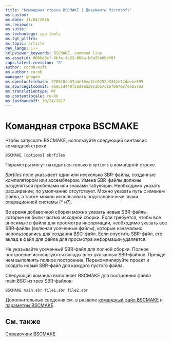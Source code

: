 ```yaml
---
title: "Командная строка BSCMAKE | Документы Microsoft"
ms.custom: 
ms.date: 11/04/2016
ms.reviewer: 
ms.suite: 
ms.technology: cpp-tools
ms.tgt_pltfrm: 
ms.topic: article
dev_langs: C++
helpviewer_keywords: BSCMAKE, command line
ms.assetid: 8006e8cf-8bfe-4c23-868a-b0a25e6bbf0f
caps.latest.revision: "8"
author: corob-msft
ms.author: corob
manager: ghogen
ms.openlocfilehash: 278518ae37a4e76ea4fe0252e3341e54daebe599
ms.sourcegitcommit: ebec1d449f2bd98aa851667c2bfeb7e27ce657b2
ms.translationtype: MT
ms.contentlocale: ru-RU
ms.lasthandoff: 10/24/2017
---
```

# <a name="bscmake-command-line"></a>Командная строка BSCMAKE
Чтобы запускать BSCMAKE, используйте следующий синтаксис командной строки:  
  
```  
BSCMAKE [options] sbrfiles  
```  
  
 Параметры могут находиться только в `options` в командной строке.  
  
 *Sbrfiles* поле указывает один или несколько SBR-файлы, созданные компилятором или ассемблером. Имена SBR-файлы должны разделяться пробелами или знаками табуляции. Необходимо указать расширение; по умолчанию отсутствует. Можно указать путь с именем файла, а также можно использовать подстановочные знаки операционной системы (* и?).  
  
 Во время добавочной сборки можно указать новые SBR-файлы, которые не были частью исходной сборки. Если требуется, чтобы все вносимые в файла для просмотра информации, необходимо указать все SBR-файлы (включая усеченные файлы), которые изначально использовались для создания BSC-файл. Если опустить SBR-файл, его вклад в файл для файла для просмотра информации удаляется.  
  
 Не указывайте усеченный SBR-файл для полной сборки. Полное построение используются вклады всех указанных SBR-файлов. Прежде чем выполнять полное построение, Перекомпилируйте проект и создать новый SBR-файл для каждого пустого файла.  
  
 Следующая команда выполняет BSCMAKE для построения файла main.BSC из трех SBR-файлов:  
  
```  
BSCMAKE main.sbr file1.sbr file2.sbr  
```  
  
 Дополнительные сведения см. в разделе [командный файл BSCMAKE](../../build/reference/bscmake-command-file-response-file.md) и [параметры BSCMAKE](../../build/reference/bscmake-options.md).  
  
## <a name="see-also"></a>См. также  
 [Справочник ВSCMAKE](../../build/reference/bscmake-reference.md)